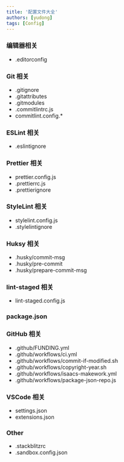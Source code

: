 ```yaml
---
title: '配置文件大全'
authors: [yudong]
tags: [Config]
---
```


### 编辑器相关

-   .editorconfig

### Git 相关

-   .gitignore
-   .gitattributes
-   .gitmodules
-   .commitlintrc.js
-   commitlint.config.\*

### ESLint 相关

-   .eslintignore

### Prettier 相关

-   prettier.config.js
-   .prettierrc.js
-   .prettierignore

### StyleLint 相关

-   stylelint.config.js
-   .stylelintignore

### Huksy 相关

-   .husky/commit-msg
-   .husky/pre-commit
-   .husky/prepare-commit-msg

### lint-staged 相关

-   lint-staged.config.js

### package.json

### GitHub 相关

-   .github/FUNDING.yml
-   .github/workflows/ci.yml
-   .github/workflows/commit-if-modified.sh
-   .github/workflows/copyright-year.sh
-   .github/workflows/isaacs-makework.yml
-   .github/workflows/package-json-repo.js

### VSCode 相关

-   settings.json
-   extensions.json

### Other

-   .stackblitzrc
-   .sandbox.config.json

